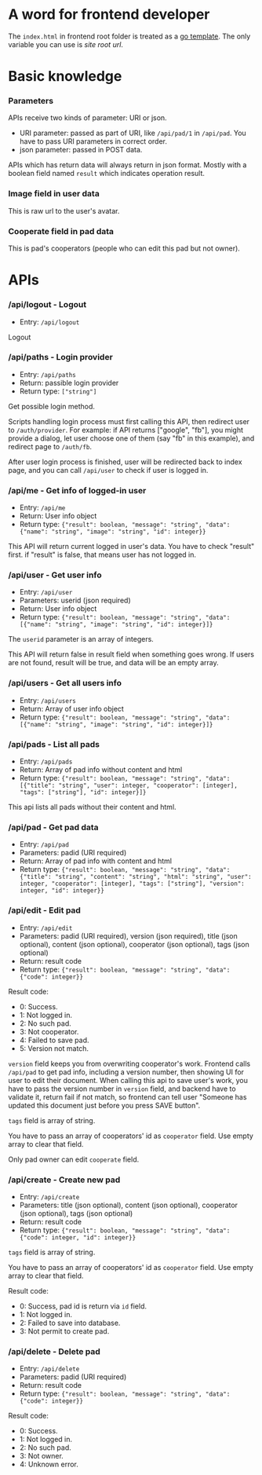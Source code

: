 # A word for frontend developer

The `index.html` in frontend root folder is treated as a [go template](http://golang.org/pkg/text/template/#pkg-overview). The only variable you can use is *site root url*.

# Basic knowledge

### Parameters
APIs receive two kinds of parameter: URI or json.

- URI parameter: passed as part of URI, like `/api/pad/1` in `/api/pad`. You have to pass URI parameters in correct order.
- json parameter: passed in POST data.

APIs which has return data will always return in json format. Mostly with a boolean field named `result` which indicates operation result.

### Image field in user data
This is raw url to the user's avatar.

### Cooperate field in pad data
This is pad's cooperators (people who can edit this pad but not owner).

# APIs

### /api/logout - Logout

- Entry: `/api/logout`

Logout

### /api/paths - Login provider

- Entry: `/api/paths`
- Return: passible login provider
- Return type: `["string"]`

Get possible login method.

Scripts handling login process must first calling this API, then redirect user to `/auth/provider`. For example: if API returns ["google", "fb"], you might provide a dialog, let user choose one of them (say "fb" in this example), and redirect page to `/auth/fb`.

After user login process is finished, user will be redirected back to index page, and you can call `/api/user`  to check if user is logged in.

### /api/me - Get info of logged-in user

- Entry: `/api/me`
- Return: User info object
- Return type: `{"result": boolean, "message": "string", "data": {"name": "string", "image": "string", "id": integer}}`

This API will return current logged in user's data.
You have to check "result" first. if "result" is false, that means user has not logged in.

### /api/user - Get user info

- Entry: `/api/user`
- Parameters: userid (json required)
- Return: User info object
- Return type: `{"result": boolean, "message": "string", "data": [{"name": "string", "image": "string", "id": integer}]}`

The `userid` parameter is an array of integers.

This API will return false in result field when something goes wrong. If users are not found, result will be true, and data will be an empty array.

### /api/users - Get all users info

- Entry: `/api/users`
- Return: Array of user info object
- Return type: `{"result": boolean, "message": "string", "data": [{"name": "string", "image": "string", "id": integer}]}`

### /api/pads - List all pads

- Entry: `/api/pads`
- Return: Array of pad info without content and html
- Return type: `{"result": boolean, "message": "string", "data": [{"title": "string", "user": integer, "cooperator": [integer], "tags": ["string"], "id": integer}]}`

This api lists all pads without their content and html.

### /api/pad - Get pad data

- Entry: `/api/pad`
- Parameters: padid (URI required)
- Return: Array of pad info with content and html
- Return type: `{"result": boolean, "message": "string", "data": {"title": "string", "content": "string", "html": "string", "user": integer, "cooperator": [integer], "tags": ["string"], "version": integer, "id": integer}}`

### /api/edit - Edit pad

- Entry: `/api/edit`
- Parameters: padid (URI required), version (json required), title (json optional), content (json optional), cooperator (json optional), tags (json optional)
- Return: result code
- Return type: `{"result": boolean, "message": "string", "data": {"code": integer}}`

Result code:
- 0: Success.
- 1: Not logged in.
- 2: No such pad.
- 3: Not cooperator.
- 4: Failed to save pad.
- 5: Version not match.

`version` field keeps you from overwriting cooperator's work. Frontend calls `/api/pad` to get pad info, including a version number, then showing UI for user to edit their document. When calling this api to save user's work, you have to pass the version number in `version` field, and backend have to validate it, return fail if not match, so frontend can tell user "Someone has updated this document just before you press SAVE button".

`tags` field is array of string.

You have to pass an array of cooperators' id as `cooperator` field. Use empty array to clear that field.

Only pad owner can edit `cooperate` field.

### /api/create - Create new pad
- Entry: `/api/create`
- Parameters: title (json optional), content (json optional), cooperator (json optional), tags (json optional)
- Return: result code
- Return type: `{"result": boolean, "message": "string", "data": {"code": integer, "id": integer}}`

`tags` field is array of string.

You have to pass an array of cooperators' id as `cooperator` field. Use empty array to clear that field.

Result code:
- 0: Success, pad id is return via `id` field.
- 1: Not logged in.
- 2: Failed to save into database.
- 3: Not permit to create pad.

### /api/delete - Delete pad
- Entry: `/api/delete`
- Parameters: padid (URI required)
- Return: result code
- Return type: `{"result": boolean, "message": "string", "data": {"code": integer}}`

Result code:
- 0: Success.
- 1: Not logged in.
- 2: No such pad.
- 3: Not owner.
- 4: Unknown error.
